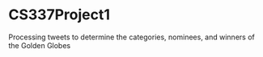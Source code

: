 # CS337Project1
Processing tweets to determine the categories, nominees, and winners of the Golden Globes
